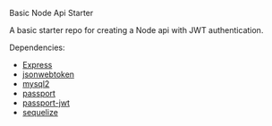 Basic Node Api Starter

A basic starter repo for creating a Node api with JWT authentication.

Dependencies:
* [Express](http://expressjs.com)
* [jsonwebtoken](https://github.com/auth0/node-jsonwebtoken)
* [mysql2](https://github.com/sidorares/node-mysql2)
* [passport](http://www.passportjs.org)
* [passport-jwt](http://www.passportjs.org/packages/passport-jwt/)
* [sequelize](https://sequelize.org)